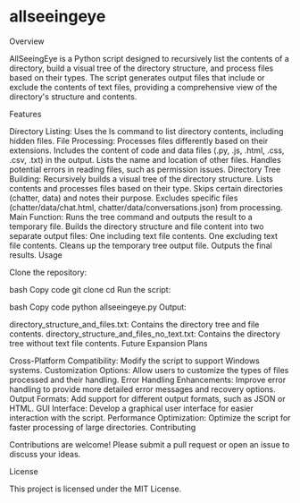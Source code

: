 # allseeingeye
Overview

AllSeeingEye is a Python script designed to recursively list the contents of a directory, build a visual tree of the directory structure, and process files based on their types. The script generates output files that include or exclude the contents of text files, providing a comprehensive view of the directory's structure and contents.

Features

Directory Listing: Uses the ls command to list directory contents, including hidden files.
File Processing:
Processes files differently based on their extensions.
Includes the content of code and data files (.py, .js, .html, .css, .csv, .txt) in the output.
Lists the name and location of other files.
Handles potential errors in reading files, such as permission issues.
Directory Tree Building:
Recursively builds a visual tree of the directory structure.
Lists contents and processes files based on their type.
Skips certain directories (chatter, data) and notes their purpose.
Excludes specific files (chatter/data/chat.html, chatter/data/conversations.json) from processing.
Main Function:
Runs the tree command and outputs the result to a temporary file.
Builds the directory structure and file content into two separate output files:
One including text file contents.
One excluding text file contents.
Cleans up the temporary tree output file.
Outputs the final results.
Usage

Clone the repository:

bash
Copy code
git clone <repository-url>
cd <repository-directory>
Run the script:

bash
Copy code
python allseeingeye.py
Output:

directory_structure_and_files.txt: Contains the directory tree and file contents.
directory_structure_and_files_no_text.txt: Contains the directory tree without text file contents.
Future Expansion Plans

Cross-Platform Compatibility: Modify the script to support Windows systems.
Customization Options: Allow users to customize the types of files processed and their handling.
Error Handling Enhancements: Improve error handling to provide more detailed error messages and recovery options.
Output Formats: Add support for different output formats, such as JSON or HTML.
GUI Interface: Develop a graphical user interface for easier interaction with the script.
Performance Optimization: Optimize the script for faster processing of large directories.
Contributing

Contributions are welcome! Please submit a pull request or open an issue to discuss your ideas.

License

This project is licensed under the MIT License.

